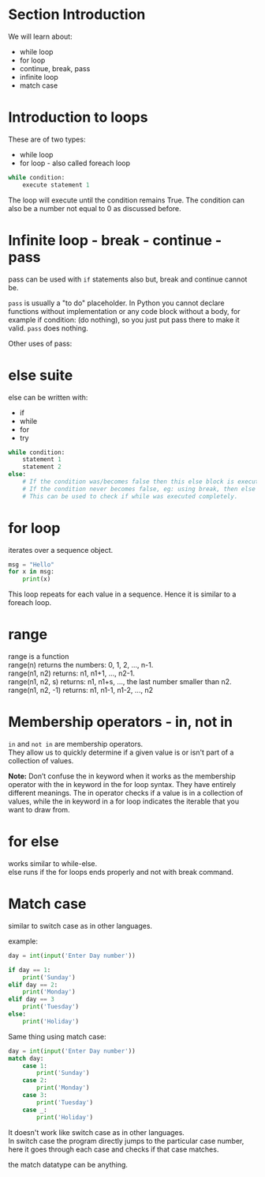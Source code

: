 # Section Introduction
We will learn about:
- while loop
- for loop
- continue, break, pass
- infinite loop
- match case

# Introduction to loops
These are of two types:
- while loop
- for loop - also called foreach loop

```python
while condition:
    execute statement 1
```

The loop will execute until the condition remains True. The condition can also be a number not equal to 0 as discussed before.

# Infinite loop - break - continue - pass
pass can be used with `if` statements also but, break and continue cannot be.

`pass` is usually a "to do" placeholder. In Python you cannot declare functions without implementation or any code block without a body, for example if condition: (do nothing), so you just put pass there to make it valid. `pass` does nothing.  

Other uses of pass:


# else suite
else can be written with:
- if
- while
- for
- try

```python
while condition:
    statement 1
    statement 2
else:
    # If the condition was/becomes false then this else block is executed.
    # If the condition never becomes false, eg: using break, then else will not be executed.
    # This can be used to check if while was executed completely.
```

# for loop
iterates over a sequence object.

```python
msg = "Hello"
for x in msg:
    print(x)
```

This loop repeats for each value in a sequence. Hence it is similar to a foreach loop.  

# range
range is a function  
range(n) returns the numbers: 0, 1, 2, ..., n-1.  
range(n1, n2) returns: n1, n1+1, ..., n2-1.  
range(n1, n2, s) returns: n1, n1+s, ..., the last number smaller than n2.  
range(n1, n2, -1) returns: n1, n1-1, n1-2, ..., n2

# Membership operators - in, not in
`in` and `not in` are membership operators.  
They allow us to quickly determine if a given value is or isn't part of a collection of values.  

**Note:** Don’t confuse the in keyword when it works as the membership operator with the in keyword in the for loop syntax. They have entirely different meanings. The in operator checks if a value is in a collection of values, while the in keyword in a for loop indicates the iterable that you want to draw from.

# for else
works similar to while-else.  
else runs if the for loops ends properly and not with break command.

# Match case
similar to switch case as in other languages.  

example:
```python
day = int(input('Enter Day number'))

if day == 1:
    print('Sunday')
elif day == 2:
    print('Monday')
elif day == 3
    print('Tuesday')
else:
    print('Holiday')
```

Same thing using match case:
```python
day = int(input('Enter Day number'))
match day:
    case 1:
        print('Sunday')
    case 2:
        print('Monday')
    case 3:
        print('Tuesday')
    case _:
        print('Holiday')
```

It doesn't work like switch case as in other languages.  
In switch case the program directly jumps to the particular case number, here it goes through each case and checks if that case matches.  

the match datatype can be anything.